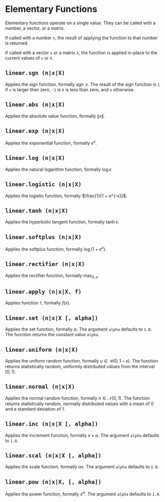 # Elementary Functions

Elementary functions operate on a single value. They can be called with a number, a vector,
or a matrix.

If called with a number `n`, the result of applying the function to that number is returned.

If called with a vector `x` or a matrix `X`, the function is applied in-place to the current
values of `x` or `X`.


## `linear.sgn (n|x|X)`

Applies the sign function, formally $\mathop{\mathrm{sgn}} \ x$. The result of the sign function
is `1` if `x` is larger than zero, `-1` is x is less than zero, and `x` otherwise.


## `linear.abs (n|x|X)`

Applies the absolute value function, formally $\| x \|$.


## `linear.exp (n|x|X)`

Applies the exponential function, formally $e^x$.


## `linear.log (n|x|X)`

Applies the natural logarithm function, formally $\log x$.


## `linear.logistic (n|x|X)`

Applies the logistic function, formally $\frac{1}{1 + e^{-x}}$.


## `linear.tanh (n|x|X)`

Applies the hyperbolic tangent function, formally $\tanh x$.


## `linear.softplus (n|x|X)`

Applies the softplus function, formally $\log (1 + e^x)$.


## `linear.rectifier (n|x|X)`

Applies the rectifier function, formally $\max_{0, x}$.


## `linear.apply (n|x|X, f)`

Applies function `f`, formally $f(x)$.


## `linear.set (n|x|X [, alpha])`

Applies the set function, formally $\alpha$. The argument `alpha` defaults to `1.0`. The
function returns the constant value `alpha`.


## `linear.uniform (n|x|X)`

Applies the uniform random function, formally $u \in \mathcal{U}(0, 1 - \epsilon)$. The
function returns statistically random, uniformly distributed values from the interval $[0, 1)$.


## `linear.normal (n|x|X)`

Applies the normal random function, formally $n \in \mathcal{N}(0, 1)$. The function returns
statistically random, normally distributed values with a mean of $0$ and a standard deviation
of $1$.


## `linear.inc (n|x|X [, alpha])`

Applies the increment function, formally $x + \alpha$. The argument `alpha` defaults to `1.0`.


## `linear.scal (n|x|X [, alpha])`

Applies the scale function, formally $\alpha x$. The argument `alpha` defaults to `1.0`.


## `linear.pow (n|x|X, [, alpha])`

Applies the power function, formally $x^\alpha$. The argument `alpha` defaults to `1.0`.
